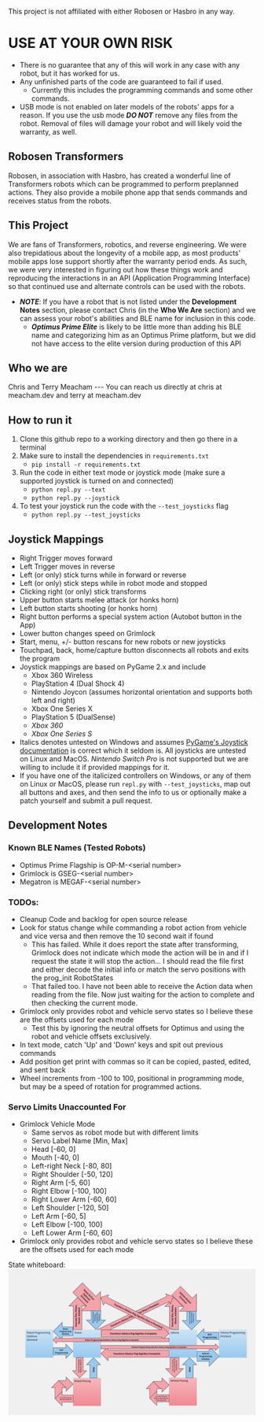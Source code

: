 This project is not affiliated with either Robosen or Hasbro in any way.

# USE AT YOUR OWN RISK

* There is no guarantee that any of this will work in any case with any robot, but it has worked for us.
* Any unfinished parts of the code are guaranteed to fail if used.
   * Currently this includes the programming commands and some other commands. 
* USB mode is not enabled on later models of the robots' apps for a reason. If you use the usb mode **_DO NOT_** remove any files from the robot. Removal of files will damage your robot and will likely void the warranty, as well.

## Robosen Transformers

Robosen, in association with Hasbro, has created a wonderful line of Transformers robots which can be programmed to perform preplanned actions. They also provide a mobile phone app that sends commands and receives status from the robots.

## This Project

We are fans of Transformers, robotics, and reverse engineering. We were also trepidatious about the longevity of a mobile app, as most products' mobile apps lose support shortly after the warranty period ends. As such, we were very interested in figuring out how these things work and reproducing the interactions in an API (Application Programming Interface) so that continued use and alternate controls can be used with the robots.
* **_NOTE_**: If you have a robot that is not listed under the **Development Notes** section, please contact Chris (in the **Who We Are** section) and we can assess your robot's abilities and BLE name for inclusion in this code.
   * **_Optimus Prime Elite_** is likely to be little more than adding his BLE name and categorizing him as an Optimus Prime platform, but we did not have access to the elite version during production of this API

## Who we are

Chris and Terry Meacham --- You can reach us directly at chris at meacham.dev and terry at meacham.dev

## How to run it

1) Clone this github repo to a working directory and then go there in a terminal
1) Make sure to install the dependencies in `requirements.txt`
   * `pip install -r requirements.txt`
1) Run the code in either text mode or joystick mode (make sure a supported joystick is turned on and connected)
   * `python repl.py --text`
   * `python repl.py --joystick`
1) To test your joystick run the code with the `--test_joysticks` flag
   * `python repl.py --test_joysticks`

## Joystick Mappings

* Right Trigger moves forward
* Left Trigger moves in reverse
* Left (or only) stick turns while in forward or reverse
* Left (or only) stick steps while in robot mode and stopped
* Clicking right (or only) stick transforms
* Upper button starts melee attack (or honks horn)
* Left button starts shooting (or honks horn)
* Right button performs a special system action (Autobot button in the App)
* Lower button changes speed on Grimlock
* Start, menu, +/- button rescans for new robots or new joysticks
* Touchpad, back, home/capture button disconnects all robots and exits the program
* Joystick mappings are based on PyGame 2.x and include
   * Xbox 360 Wireless
   * PlayStation 4 (Dual Shock 4)
   * Nintendo Joycon (assumes horizontal orientation and supports both left and right)
   * Xbox One Series X
   * PlayStation 5 (DualSense)
   * _Xbox 360_
   * _Xbox One Series S_
*  Italics denotes untested on Windows and assumes [PyGame's Joystick documentation](https://www.pygame.org/docs/ref/joystick.html) is correct which it seldom is. All joysticks are untested on Linux and MacOS. _Nintendo Switch Pro_ is not supported but we are willing to include it if provided mappings for it.
*  If you have one of the italicized controllers on Windows, or any of them on Linux or MacOS, please run `repl.py` with `--test_joysticks`, map out all buttons and axes, and then send the info to us or optionally make a patch yourself and submit a pull request.

## Development Notes

### Known BLE Names (Tested Robots)
* Optimus Prime Flagship is OP-M-&lt;serial number&gt;
* Grimlock is GSEG-&lt;serial number&gt;
* Megatron is MEGAF-&lt;serial number&gt;

### TODOs:
* Cleanup Code and backlog for open source release
* Look for status change while commanding a robot action from vehicle and vice versa and then remove the 10 second wait if found
   * This has failed. While it does report the state after transforming, Grimlock does not indicate which mode the action will be in and if I request the state it will stop the action... I should read the file first and either decode the initial info or match the servo positions with the prog_init RobotStates
   * That failed too. I have not been able to receive the Action data when reading from the file. Now just waiting for the action to complete and then checking the current mode.
* Grimlock only provides robot and vehicle servo states so I believe these are the offsets used for each mode
   * Test this by ignoring the neutral offsets for Optimus and using the robot and vehicle offsets exclusively.
* In text mode, catch 'Up' and 'Down' keys and spit out previous commands
* Add position get print with commas so it can be copied, pasted, edited, and sent back
* Wheel increments from -100 to 100, positional in programming mode, but may be a speed of rotation for programmed actions.

### Servo Limits Unaccounted For
* Grimlock Vehicle Mode
   * Same servos as robot mode but with different limits
   * Servo Label Name [Min, Max]
   * Head [-60, 0]
   * Mouth [-40, 0]
   * Left-right Neck [-80, 80]
   * Right Shoulder [-50, 120]
   * Right Arm [-5, 60]
   * Right Elbow [-100, 100]
   * Right Lower Arm [-60, 60]
   * Left Shoulder [-120, 50]
   * Left Arm [-60, 5]
   * Left Elbow [-100, 100]
   * Left Lower Arm [-60, 60]
* Grimlock only provides robot and vehicle servo states so I believe these are the offsets used for each mode

State whiteboard:
![State Machine Whiteboard](StateWhiteboard.png)
